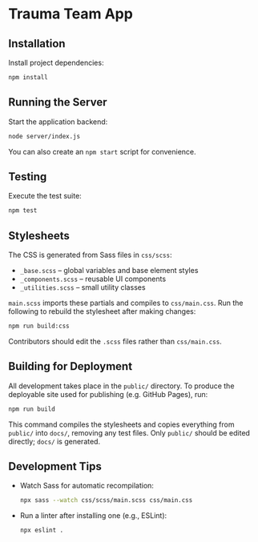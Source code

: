 # Trauma Team App

## Installation

Install project dependencies:

```bash
npm install
```

## Running the Server

Start the application backend:

```bash
node server/index.js
```

You can also create an `npm start` script for convenience.

## Testing

Execute the test suite:

```bash
npm test
```

## Stylesheets

The CSS is generated from Sass files in `css/scss`:

- `_base.scss` – global variables and base element styles
- `_components.scss` – reusable UI components
- `_utilities.scss` – small utility classes

`main.scss` imports these partials and compiles to `css/main.css`.
Run the following to rebuild the stylesheet after making changes:

```bash
npm run build:css
```

Contributors should edit the `.scss` files rather than `css/main.css`.

## Building for Deployment

All development takes place in the `public/` directory. To produce the
deployable site used for publishing (e.g. GitHub Pages), run:

```bash
npm run build
```

This command compiles the stylesheets and copies everything from
`public/` into `docs/`, removing any test files. Only `public/` should be
edited directly; `docs/` is generated.

## Development Tips

- Watch Sass for automatic recompilation:

  ```bash
  npx sass --watch css/scss/main.scss css/main.css
  ```

- Run a linter after installing one (e.g., ESLint):

  ```bash
  npx eslint .
  ```
